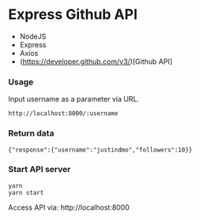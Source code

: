 # Express Github API

- NodeJS
- Express
- Axios
- (https://developer.github.com/v3/)[Github API]

### Usage

Input username as a parameter via URL.

```
http://localhost:8000/:username
```

### Return data

```
{"response":{"username":"justindmo","followers":10}}
```

### Start API server

```
yarn
yarn start
```

Access API via: http://localhost:8000
